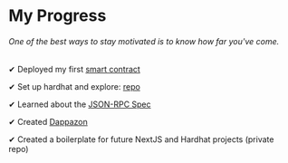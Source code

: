 # My Progress
###### One of the best ways to stay motivated is to know how far you've come.

✔ Deployed my first [smart contract](https://github.com/D111GENT/my-progress/blob/main/SimpleStorage.sol)

✔ Set up hardhat and explore: [repo](https://github.com/D111GENT/exploring-hardhat)

✔ Learned about the [JSON-RPC Spec](https://ethereum.github.io/execution-apis/api-documentation/)

✔ Created [Dappazon](https://github.com/D111GENT/Dappazon)

✔ Created a boilerplate for future NextJS and Hardhat projects (private repo)
